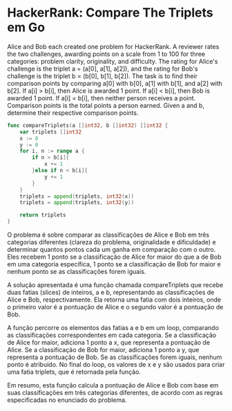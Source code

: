 # HackerRank: Compare The Triplets em Go

Alice and Bob each created one problem for HackerRank. A reviewer rates the two challenges, awarding points on a scale from 1 to 100 for three categories: problem clarity, originality, and difficulty.
The rating for Alice's challenge is the triplet a = (a[0], a[1], a[2]), and the rating for Bob's challenge is the triplet b = (b[0], b[1], b[2]).
The task is to find their comparison points by comparing a[0] with b[0], a[1] with b[1], and a[2] with b[2].
If a[i] > b[i], then Alice is awarded 1 point.
If a[i] < b[i], then Bob is awarded 1 point.
If a[i] = b[i], then neither person receives a point.
Comparison points is the total points a person earned.
Given a and b, determine their respective comparison points.

```go
func compareTriplets(a []int32, b []int32) []int32 {
    var triplets []int32
    x := 0
    y := 0
    for i, n := range a {
        if n > b[i]{
            x += 1
        }else if n < b[i]{
            y += 1
        }   
    }
    triplets = append(triplets, int32(x))
    triplets = append(triplets, int32(y))

    return triplets    
}
```

O problema é sobre comparar as classificações de Alice e Bob em três categorias diferentes (clareza do problema, originalidade e dificuldade) e determinar quantos pontos cada um ganha em comparação com o outro. Eles recebem 1 ponto se a classificação de Alice for maior do que a de Bob em uma categoria específica, 1 ponto se a classificação de Bob for maior e nenhum ponto se as classificações forem iguais.

A solução apresentada é uma função chamada compareTriplets que recebe duas fatias (slices) de inteiros, a e b, representando as classificações de Alice e Bob, respectivamente. Ela retorna uma fatia com dois inteiros, onde o primeiro valor é a pontuação de Alice e o segundo valor é a pontuação de Bob.

A função percorre os elementos das fatias a e b em um loop, comparando as classificações correspondentes em cada categoria. Se a classificação de Alice for maior, adiciona 1 ponto a x, que representa a pontuação de Alice. Se a classificação de Bob for maior, adiciona 1 ponto a y, que representa a pontuação de Bob. Se as classificações forem iguais, nenhum ponto é atribuído. No final do loop, os valores de x e y são usados para criar uma fatia triplets, que é retornada pela função.

Em resumo, esta função calcula a pontuação de Alice e Bob com base em suas classificações em três categorias diferentes, de acordo com as regras especificadas no enunciado do problema.
